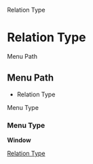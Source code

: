 
Relation Type
# Relation Type



Menu Path
## Menu Path



- Relation Type

Menu Type
### Menu Type

**Window**


[Relation Type](functional-guide/window/window-relation-type.md)